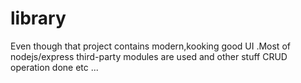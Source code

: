 # library
Even though that project contains modern,kooking good UI .Most of nodejs/express third-party modules are used and other stuff CRUD operation done etc ...
